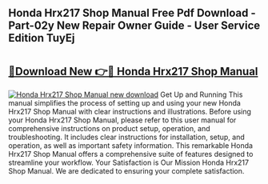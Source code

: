 ## Honda Hrx217 Shop Manual Free Pdf Download - Part-02y New Repair Owner Guide - User Service Edition TuyEj

# <h2><a href="http://bc25932.oget.top/?id=Honda+Hrx217+Shop+Manual">🔗Download New 👉🔴 Honda Hrx217 Shop Manual</a></h2>

[![Honda Hrx217 Shop Manual new download](https://i.imgur.com/5g1atiW.png)](http://bc25932.oget.top/?id=Honda+Hrx217+Shop+Manual)
Get Up and Running This manual simplifies the process of setting up and using your new Honda Hrx217 Shop Manual with clear instructions and illustrations. Before using your Honda Hrx217 Shop Manual, please refer to this user manual for comprehensive instructions on product setup, operation, and troubleshooting. It includes clear instructions for installation, setup, and operation, as well as important safety information. This remarkable Honda Hrx217 Shop Manual offers a comprehensive suite of features designed to streamline your workflow. Your Satisfaction is Our Mission Honda Hrx217 Shop Manual. We are dedicated to ensuring your complete satisfaction.
